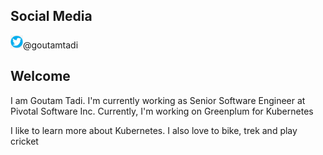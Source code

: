 ## Social Media
<img src="twitter.png" alt="twitter" width="20"/>@goutamtadi

## Welcome

I am Goutam Tadi.
I'm currently working as Senior Software Engineer at Pivotal Software Inc.
Currently, I'm working on Greenplum for Kubernetes

I like to learn more about Kubernetes.
I also love to bike, trek and play cricket
